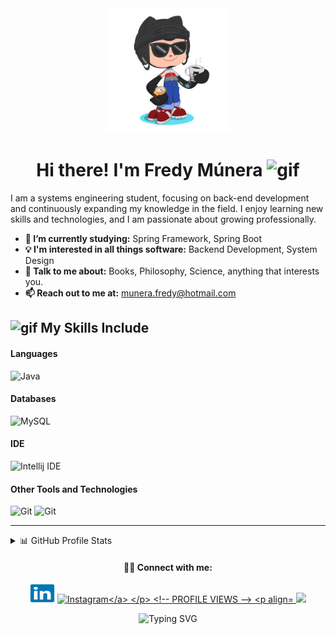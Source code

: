 <!-- HEADER -->
<div>
  <div align="center">
      <img src="https://raw.githubusercontent.com/AhmedFathyDev/AhmedFathyDev/main/GitHub.png" alt="GitHub Octocat Drinking a Cup of Coffee" height="200">
  </div>
  <h1 align="center">Hi there! I'm Fredy Múnera <img src="https://media.giphy.com/media/hvRJCLFzcasrR4ia7z/giphy.gif" width="35" alt="gif"></h1>
  
  <p>I am a systems engineering student, focusing on back-end development and continuously expanding my knowledge in the field. I enjoy learning new skills and technologies, and I am passionate about growing professionally.</p>
  <ul>
    <li><strong>🔭 I’m currently studying:</strong> Spring Framework, Spring Boot</li>
    <li><strong>💡 I'm interested in all things software:</strong> Backend Development, System Design</li>
    <li><strong>💬 Talk to me about:</strong> Books, Philosophy, Science, anything that interests you.</li>
    <li><strong>📫 Reach out to me at:</strong> <a href="mailto:munera.fredy@hotmail.com">munera.fredy@hotmail.com</a></li>
  </ul>
</div>

<!-- SKILLS -->
<section>
  <h2>
    <img src="https://raw.githubusercontent.com/7oSkaaa/7oSkaaa/refs/heads/main/Images/about_me.gif" width="40" alt="gif">
    My Skills Include
  </h2>

  <h4>Languages</h4>
  <span>
    <img src="https://img.shields.io/badge/java-%23ED8B00.svg?style=for-the-badge&logo=openjdk&logoColor=white" alt="Java">
  </span>

  <h4>Databases</h4>
  <span>
    <img src="https://img.shields.io/badge/mysql-4479A1.svg?style=for-the-badge&logo=mysql&logoColor=white" alt="MySQL">
  </span>  
  
  <h4>IDE</h4>
  <span>
    <img src="https://img.shields.io/badge/IntelliJIDEA-000000.svg?style=for-the-badge&logo=intellij-idea&logoColor=white" alt="Intellij IDE">
  </span>
  
  <h4>Other Tools and Technologies</h4>
  <span>
    <img src="https://img.shields.io/badge/git-%23F05033.svg?style=for-the-badge&logo=git&logoColor=white" alt="Git">
    <img src="https://img.shields.io/badge/github-%23121011.svg?style=for-the-badge&logo=github&logoColor=white" alt="Git">
  </span>

</section>

<hr>

<!-- FOOTER -->
<div>
  <details>
    <summary>📊 GitHub Profile Stats</summary>
    <br/>
    <img alt="FredyM7's Github Stats" src="https://github-readme-stats.vercel.app/api?username=FredyM7&show_icons=true&count_private=true&hide=" />
    <img src="https://github-readme-streak-stats.herokuapp.com/?user=FredyM7&theme=light&date_format=j%20M%5B%20Y%5D&currStreakLabel=6FDA44&fire=6FDA44&ring=6FDA44" alt="GitHub Streak Stats" height="200" />
  </details>
  
  <h4 align="center">🙋‍♂️ Connect with me:</h4>
  <p align="center">
    <a target="_blank" href="https://www.linkedin.com"><img src="https://raw.githubusercontent.com/devicons/devicon/6910f0503efdd315c8f9b858234310c06e04d9c0/icons/linkedin/linkedin-original.svg" height="30" 
       width="40" alt="LinkedIn"></a>
    <a target="_blank" href="https://instagram.com/"><img src="https://raw.githubusercontent.com/rahuldkjain/github-profile-readme-generator/master/src/images/icons/Social/instagram.svg" height="30" width="40" alt="Instagram</a>
  </p>

  <!-- PROFILE VIEWS -->
  <p align="center">
    <a href="https://hits.seeyoufarm.com"><img src="https://hits.seeyoufarm.com/api/count/incr/badge.svg? 
       url=https%3A%2F%2Fgithub.com%2FFredyM7%2F&count_bg=%2378A5F9&title_bg=%23F7AD41&icon=&icon_color=%23E7E7E7&title=Views&edge_flat=false"/></a>
  </p>

  <div align="center">
    <img src="https://readme-typing-svg.herokuapp.com?font=Fira+Code&weight=100&duration=3000&pause=1000&color=BDBDBD&width=435&lines=Thanks+for+visiting+my+GitHub+profile!" alt="Typing SVG"/>
  </div>

</div>

<!--
USED:
1. Icons: https://github.com/devicons/devicon/tree/v2.14.0/icons
2. Typing effect: https://readme-typing-svg.herokuapp.com/demo/

-->

